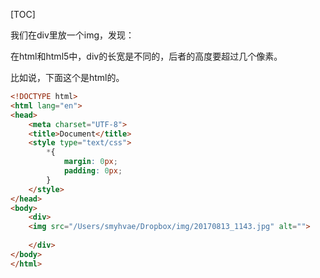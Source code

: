 [TOC]

我们在div里放一个img，发现：

在html和html5中，div的长宽是不同的，后者的高度要超过几个像素。

比如说，下面这个是html的。

```html
<!DOCTYPE html>
<html lang="en">
<head>
	<meta charset="UTF-8">
	<title>Document</title>
	<style type="text/css">
		*{
			margin: 0px;
			padding: 0px;
		}
	</style>	
</head>
<body>
	<div>
	<img src="/Users/smyhvae/Dropbox/img/20170813_1143.jpg" alt="">
		
	</div>	
</body>
</html>
```
